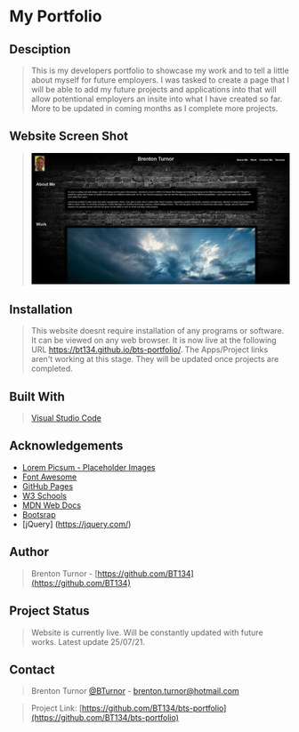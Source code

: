 # My Portfolio

## Desciption

> This is my developers portfolio to showcase my work and to tell a little about myself for future employers. I was tasked to create a page that I will be able to add my future projects and applications into that will allow potentional employers an insite into what I have created so far. More to be updated in coming months as I complete more projects.  

## Website Screen Shot

><img src=".\Assets\images\myportfolioscreenshot.png" alt="Screen shot of my portfolio website">

## Installation

> This website doesnt require installation of any programs or software. It can be viewed on any web browser. It is now live at the following URL https://bt134.github.io/bts-portfolio/. The Apps/Project links aren't working at this stage. They will be updated once projects are completed. 

## Built With

> [Visual Studio Code](https://code.visualstudio.com/)

## Acknowledgements

* [Lorem Picsum - Placeholder Images](https://picsum.photos/)
* [Font Awesome](https://fontawesome.com)
* [GitHub Pages](https://pages.github.com)
* [W3 Schools](https://www.w3schools.com/)
* [MDN Web Docs](https://developer.mozilla.org/en-US/)
* [Bootsrap](https://getbootstrap.com/)
* [jQuery] (https://jquery.com/)

## Author

> Brenton Turnor - [https://github.com/BT134](https://github.com/BT134)

## Project Status

> Website is currently live. Will be constantly updated with future works. Latest update 25/07/21.

## Contact 

> Brenton Turnor [@BTurnor](https://twitter.com/BTurnor) - brenton.turnor@hotmail.com

> Project Link: [https://github.com/BT134/bts-portfolio](https://github.com/BT134/bts-portfolio)